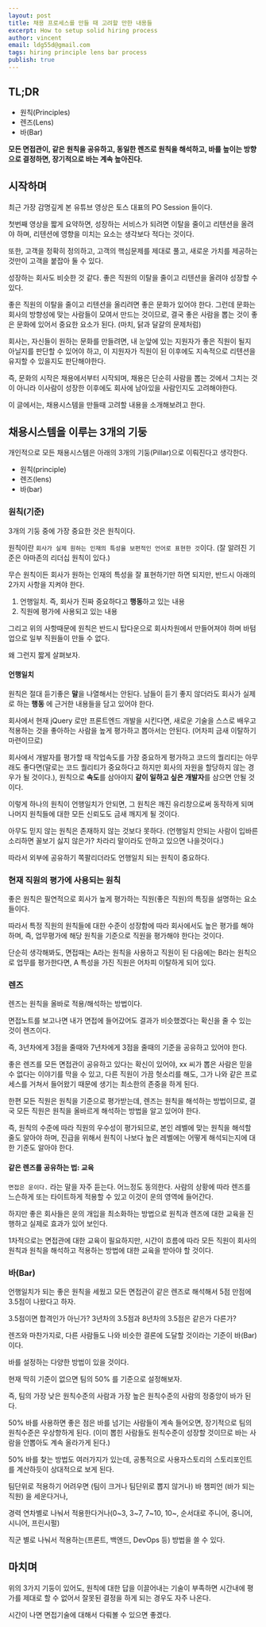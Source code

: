 ```yaml
---
layout: post
title: 채용 프로세스를 만들 때 고려할 만한 내용들
excerpt: How to setup solid hiring process
author: vincent
email: ldg55d@gmail.com
tags: hiring principle lens bar process
publish: true
---
```


## TL;DR

* 원칙(Principles)
* 렌즈(Lens)
* 바(Bar)

**모든 면접관이, 같은 원칙을 공유하고, 동일한 렌즈로 원칙을 해석하고, 바를 높이는 방향으로 결정하면, 장기적으로 바는 계속 높아진다.**

## 시작하며

최근 가장 감명깊게 본 유튜브 영상은 토스 대표의 PO Session 들이다.

첫번째 영상을 짧게 요약하면, 성장하는 서비스가 되려면 이탈을 줄이고 리텐션을 올려야 하며, 리텐션에 영향을 미치는 요소는 생각보다 적다는 것이다. 

또한, 고객을 정확히 정의하고, 고객의 핵심문제를 제대로 풀고, 새로운 가치를 제공하는 것만이 고객을 붙잡아 둘 수 있다.

성장하는 회사도 비슷한 것 같다. 좋은 직원의 이탈을 줄이고 리텐션을 올려야 성장할 수 있다.

좋은 직원의 이탈을 줄이고 리텐션을 올리려면 좋은 문화가 있어야 한다. 그런데 문화는 회사의 방향성에 맞는 사람들이 모여서 만드는 것이므로,
결국 좋은 사람을 뽑는 것이 좋은 문화에 있어서 중요한 요소가 된다. (마치, 닭과 달걀의 문제처럼)

회사는, 자신들이 원하는 문화를 만들려면, 내 눈앞에 있는 지원자가 좋은 직원이 될지 아닐지를 판단할 수 있어야 하고, 이 지원자가 직원이 된 이후에도 지속적으로 리텐션을 유지할 수 있을지도 판단해야한다.

즉, 문화의 시작은 채용에서부터 시작되며, 채용은 단순히 사람을 뽑는 것에서 그치는 것이 아니라 이사람이 성장한 이후에도 회사에 남아있을 사람인지도 고려해야한다.

이 글에서는, 채용시스템을 만들때 고려할 내용을 소개해보려고 한다.

## 채용시스템을 이루는 3개의 기둥

개인적으로 모든 채용시스템은 아래의 3개의 기둥(Pillar)으로 이뤄진다고 생각한다.

* 원칙(principle)
* 렌즈(lens)
* 바(bar)

### 원칙(기준)

3개의 기둥 중에 가장 중요한 것은 원칙이다.

원칙이란 `회사가 실제 원하는 인재의 특성을 보편적인 언어로 표현한 것`이다. (잘 알려진 기준은 아마존의 리더십 원칙이 있다.)

무슨 원칙이든 회사가 원하는 인재의 특성을 잘 표현하기만 하면 되지만, 반드시 아래의 2가지 사항을 지켜야 한다.

1. 언행일치. 즉, 회사가 진짜 중요하다고 **행동**하고 있는 내용
2. 직원에 평가에 사용되고 있는 내용 

그리고 위의 사항때문에 원칙은 반드시 탑다운으로 회사차원에서 만들어져야 하며 바텀업으로 일부 직원들이 만들 수 없다.

왜 그런지 짧게 살펴보자.

#### 언행일치

원칙은 절대 듣기좋은 **말**을 나열해서는 안된다. 남들이 듣기 좋지 않더라도 회사가 실제로 하는 **행동** 에 근거한 내용들을 담고 있어야 한다.

회사에서 현재 jQuery 로만 프론트엔드 개발을 시킨다면, 새로운 기술을 스스로 배우고 적용하는 것을 좋아하는 사람을 높게 평가하고 뽑아서는 안된다. (어차피 금새 이탈하기 마련이므로)

회사에서 개발자를 평가할 때 작업속도를 가장 중요하게 평가하고 코드의 퀄리티는 아무래도 좋다면(말로는 코드 퀄리티가 중요하다고 하지만 회사의 자원을 할당하지 않는 경우가 될 것이다.), 원칙으로 **속도**를 삼아야지 **같이 일하고 싶은 개발자**를 삼으면 안될 것이다.

이렇게 하나의 원칙이 언행일치가 안되면, 그 원칙은 깨진 유리창으로써 동작하게 되며 나머지 원칙들에 대한 모든 신뢰도도 금새 깨지게 될 것이다.

아무도 믿지 않는 원칙은 존재하지 않는 것보다 못하다. (언행일치 안되는 사람이 입바른 소리하면 꼴보기 싫지 않은가? 차라리 말이라도 안하고 있으면 나을것이다.)

따라서 외부에 공유하기 쪽팔리더라도 언행일치 되는 원칙이 중요하다.

### 현재 직원의 평가에 사용되는 원칙

좋은 원칙은 필연적으로 회사가 높게 평가하는 직원(좋은 직원)의 특징을 설명하는 요소들이다.

따라서 특정 직원의 원칙들에 대한 수준이 성장함에 따라 회사에서도 높은 평가를 해야하며, 즉, 업무평가에 해당 원칙을 기준으로 직원을 평가해야 한다는 것이다.

단순히 생각해봐도, 면접때는 A라는 원칙을 사용하고 직원이 된 다음에는 B라는 원칙으로 업무를 평가한다면, A 특성을 가진 직원은 어차피 이탈하게 되어 있다.


### 렌즈

렌즈는 원칙을 올바로 적용/해석하는 방법이다.

면접노트를 보고나면 내가 면접에 들어갔어도 결과가 비슷했겠다는 확신을 줄 수 있는 것이 렌즈이다.

즉, 3년차에게 3점을 줄때와 7년차에게 3점을 줄때의 기준을 공유하고 있어야 한다.

좋은 렌즈를 모든 면접관이 공유하고 있다는 확신이 있어야, xx 씨가 뽑은 사람은 믿을 수 없다는 이야기를 막을 수 있고, 다른 직원이 가끔 헛소리를 해도, 그가 나와 같은 프로세스를 거쳐서 들어왔기 때문에 생기는 최소한의 존중을 하게 된다.

한편 모든 직원은 원칙을 기준으로 평가받는데, 렌즈는 원칙을 해석하는 방법이므로, 결국 모든 직원은 원칙을 올바르게 해석하는 방법을 알고 있어야 한다.

즉, 원칙의 수준에 따라 직원의 우수성이 평가되므로, 본인 레벨에 맞는 원칙을 해석할 줄도 알아야 하며, 진급을 위해서 원칙이 나보다 높은 레벨에는 어떻게 해석되는지에 대한 기준도 알아야 한다.

#### 같은 렌즈를 공유하는 법: 교육

`면접은 운이다.` 라는 말을 자주 듣는다. 어느정도 동의한다. 사람의 상황에 따라 렌즈를 느슨하게 또는 타이트하게 적용할 수 있고 이것이 운의 영역에 들어간다.

하지만 좋은 회사들은 운의 개입을 최소화하는 방법으로 원칙과 렌즈에 대한 교육을 진행하고 실제로 효과가 있어 보인다.

1차적으로는 면접관에 대한 교육이 필요하지만, 시간이 흐름에 따라 모든 직원이 회사의 원칙과 원칙을 해석하고 적용하는 방법에 대한 교육을 받아야 할 것이다.

### 바(Bar)

언행일치가 되는 좋은 원칙을 세웠고 모든 면접관이 같은 렌즈로 해석해서 5점 만점에 3.5점이 나왔다고 하자.

3.5점이면 합격인가 아닌가? 3년차의 3.5점과 8년차의 3.5점은 같은가 다른가?

렌즈와 마찬가지로, 다른 사람들도 나와 비슷한 결론에 도달할 것이라는 기준이 바(Bar) 이다.

바를 설정하는 다양한 방법이 있을 것이다.

현재 딱히 기준이 없으면 팀의 50% 를 기준으로 설정해보자.

즉, 팀의 가장 낮은 원칙수준의 사람과 가장 높은 원칙수준의 사람의 정중앙이 바가 된다.

50% 바를 사용하면 좋은 점은 바를 넘기는 사람들이 계속 들어오면, 장기적으로 팀의 원칙수준은 우상향하게 된다. (이미 뽑힌 사람들도 원칙수준이 성장할 것이므로 바는 사람을 안뽑아도 계속 올라가게 된다.)

50% 바를 찾는 방법도 여러가지가 있는데, 공통적으로 사용자스토리의 스토리포인트를 계산하듯이 상대적으로 보게 된다.

팀단위로 적용하기 어려우면 (팀이 크거나 팀단위로 뽑지 않거나) 바 챔피언 (바가 되는 직원) 을 세운다거나,

경력 연차별로 나눠서 적용한다거나(0~3, 3~7, 7~10, 10~, 순서대로 주니어, 중니어, 시니어, 프린시펄)

직군 별로 나눠서 적용하는(프론트, 백엔드, DevOps 등) 방법을 쓸 수 있다.

## 마치며

위의 3가지 기둥이 있어도, 원칙에 대한 답을 이끌어내는 기술이 부족하면 시간내에 평가를 제대로 할 수 없어서 잘못된 결정을 하게 되는 경우도 자주 나온다.

시간이 나면 면접기술에 대해서 다뤄볼 수 있으면 좋겠다.